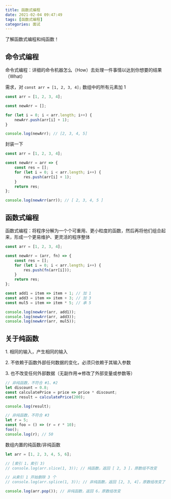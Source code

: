 ```yaml
---
title: 函数式编程
date: 2021-02-04 09:47:49
tags: [函数式编程]
categories: 面试
---
```


了解函数式编程和纯函数！

<!-- more -->

## 命令式编程

命令式编程：详细的命令机器怎么（How）去处理一件事情以达到你想要的结果（What）

需求，对 `const arr = [1, 2, 3, 4];` 数组中的所有元素加 1

```js
const arr = [1, 2, 3, 4];

const newArr = [];

for (let i = 0; i < arr.length; i++) {
    newArr.push(arr[i] + 1);
}

console.log(newArr); // [2, 3, 4, 5]
```

封装一下

```js
const arr = [1, 2, 3, 4];

const newArr = arr => {
    const res = [];
    for (let i = 0; i < arr.length; i++) {
        res.push(arr[i] + 1);
    }
    return res;
};

console.log(newArr(arr)); // [ 2, 3, 4, 5 ]
```

## 函数式编程

函数式编程：将程序分解为一个个可重用、更小粒度的函数，然后再将他们组合起来，形成一个更易维护、更灵活的程序整体

```js
const arr = [1, 2, 3, 4];

const newArr = (arr, fn) => {
    const res = [];
    for (let i = 0; i < arr.length; i++) {
        res.push(fn(arr[i]));
    }
    return res;
};

const add1 = item => item + 1; // 加 1
const add3 = item => item + 3; // 加 3
const mul5 = item => item * 5; // 承 5

console.log(newArr(arr, add1));
console.log(newArr(arr, add3));
console.log(newArr(arr, mul5));
```

## 关于纯函数

1\. 相同的输入，产生相同的输入

2\. 不依赖于函数外部任何数据的变化，必须只依赖于其输入参数

3\. 也不改变任何外部数据（无副作用=>修改了外部变量或参数等）

```js
// 非纯函数，不符合 #1、#2
let discount = 0.8;
const calculatePrice = price => price * discount;
const result = calculatePrice(200);

console.log(result);
```

```js
// 非纯函数，不符合 #3
let r = 5;
const foo = () => (r = r * 10);
foo();
console.log(r); // 50
```

数组内置的纯函数/非纯函数

```js
let arr = [1, 2, 3, 4, 5, 6];

// [索引 1，索引 3)
// console.log(arr.slice(1, 3)); // 纯函数，返回 [ 2, 3 ]，原数组不改变

// 从索引 1 开始删除 3 个
// console.log(arr.splice(1, 3)); // 非纯函数，返回 [2, 3, 4]，原数组改变了

console.log(arr.pop()); // 非纯函数，返回 6，原数组改变
```
